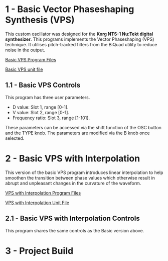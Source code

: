 # 1 - Basic Vector Phaseshaping Synthesis (VPS)

This custom oscillator was designed for the **Korg NTS-1 Nu:Tekt digital synthesizer**. This programs implements the Vector Phaseshaping (VPS) technique. It utilises pitch-tracked filters from the BiQuad utility to reduce noise in the output.

[Basic VPS Program Files](https://github.com/GrahamJamesKeane/VPS/tree/main/2%20-%20VPS/vps_basic)

[Basic VPS unit file](https://github.com/GrahamJamesKeane/VPS/blob/main/2%20-%20VPS/vps_basic/vps_basic.ntkdigunit)

## 1.1 - Basic VPS Controls 
This program has three user parameters.

- D value: Slot 1, range [0-1].
- V value: Slot 2, range [0-1].
- Frequency ratio: Slot 3, range [1-101].

These parameters can be accessed via the shift function of the OSC button and the TYPE knob. The parameters are modified via the B knob once selected. 

# 2 - Basic VPS with Interpolation

This version of the basic VPS program introduces linear interpolation to help smoothen the transition between phase values which otherwise result in abrupt and unpleasant changes in the curvature of the waveform.

[VPS with Interpolation Program Files](https://github.com/GrahamJamesKeane/VPS/tree/main/2%20-%20VPS/vps_intpl)

[VPS with Interpolation Unit File](https://github.com/GrahamJamesKeane/VPS/blob/main/2%20-%20VPS/vps_intpl/vps_intpl.ntkdigunit)

## 2.1 - Basic VPS with Interpolation Controls 
This program shares the same controls as the Basic version above.

# 3 - Project Build
